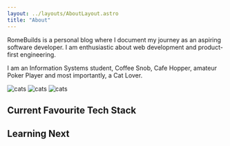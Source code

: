 ```yaml
---
layout: ../layouts/AboutLayout.astro
title: "About"
---
```


RomeBuilds is a personal blog where I document my journey as an aspiring software developer. I am enthusiastic about web development and product-first engineering.

I am an Information Systems student, Coffee Snob, Cafe Hopper, amateur Poker Player and most importantly, a Cat Lover.

<div class='flex gap-x-1'>
  <img src="/assets/cat1.png" class="w-1/3 rounded-md" alt="cats">
  <img src="/assets/cat2.png" class="w-1/3 rounded-md" alt="cats">
  <img src="/assets/cat3.png" class="w-1/3 rounded-md" alt="cats">
  <!-- <img src="/assets/cat4.png" class="w-1/4 rounded-md" alt="cats"> -->
</div>

## Current Favourite Tech Stack

## Learning Next

